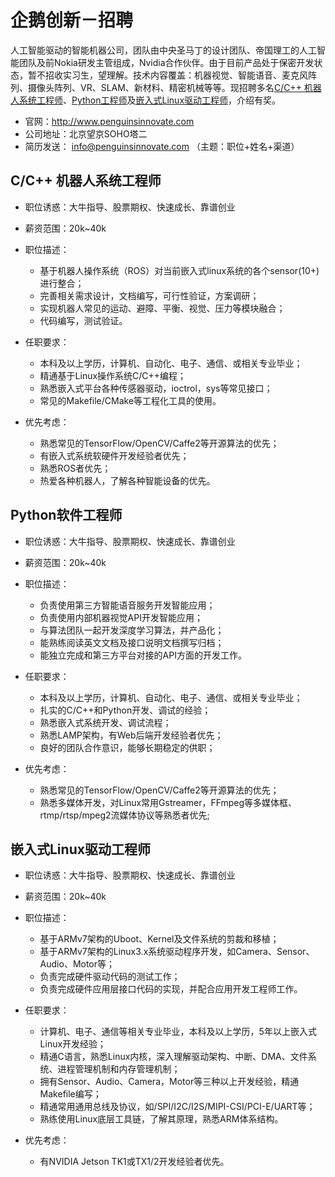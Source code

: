 # 企鹅创新－招聘
人工智能驱动的智能机器公司，团队由中央圣马丁的设计团队、帝国理工的人工智能团队及前Nokia研发主管组成，Nvidia合作伙伴。由于目前产品处于保密开发状态，暂不招收实习生，望理解。技术内容覆盖：机器视觉、智能语音、麦克风阵列、摄像头阵列、VR、SLAM、新材料、精密机械等等。现招聘多名[C/C++ 机器人系统工程师](https://github.com/penguinsinnovate/notes/blob/master/%E6%8B%9B%E8%81%98.md#cc-%E6%9C%BA%E5%99%A8%E4%BA%BA%E7%B3%BB%E7%BB%9F%E5%B7%A5%E7%A8%8B%E5%B8%88)、[Python工程师](https://github.com/penguinsinnovate/notes/blob/master/%E6%8B%9B%E8%81%98.md#python软件工程师)及[嵌入式Linux驱动工程师](https://github.com/penguinsinnovate/notes/blob/master/%E6%8B%9B%E8%81%98.md#嵌入式linux驱动工程师)，介绍有奖。

- 官网：http://www.penguinsinnovate.com
- 公司地址：北京望京SOHO塔二
- 简历发送： info@penguinsinnovate.com  （主题：职位+姓名+渠道）

## C/C++ 机器人系统工程师
- 职位诱惑：大牛指导、股票期权、快速成长、靠谱创业
- 薪资范围：20k~40k
- 职位描述：
  - 基于机器人操作系统（ROS）对当前嵌入式linux系统的各个sensor(10+)进行整合；
  - 完善相关需求设计，文档编写，可行性验证，方案调研；
  - 实现机器人常见的运动、避障、平衡、视觉、压力等模块融合；
  - 代码编写，测试验证。

- 任职要求：
  - 本科及以上学历，计算机、自动化、电子、通信、或相关专业毕业；
  - 精通基于Linux操作系统C/C++编程；
  - 熟悉嵌入式平台各种传感器驱动，ioctrol，sys等常见接口；
  - 常见的Makefile/CMake等工程化工具的使用。

- 优先考虑：
  - 熟悉常见的TensorFlow/OpenCV/Caffe2等开源算法的优先；
  - 有嵌入式系统软硬件开发经验者优先；
  - 熟悉ROS者优先；
  - 热爱各种机器人，了解各种智能设备的优先。

## Python软件工程师
- 职位诱惑：大牛指导、股票期权、快速成长、靠谱创业
- 薪资范围：20k~40k
- 职位描述：
  - 负责使用第三方智能语音服务开发智能应用；
  - 负责使用内部机器视觉API开发智能应用；
  - 与算法团队一起开发深度学习算法，并产品化；
  - 能熟练阅读英文文档及接口说明文档撰写归档；
  - 能独立完成和第三方平台对接的API方面的开发工作。

- 任职要求：
  - 本科及以上学历，计算机、自动化、电子、通信、或相关专业毕业；
  - 扎实的C/C++和Python开发、调试的经验；
  - 熟悉嵌入式系统开发、调试流程；
  - 熟悉LAMP架构，有Web后端开发经验者优先；
  - 良好的团队合作意识，能够长期稳定的供职；

- 优先考虑：
  - 熟悉常见的TensorFlow/OpenCV/Caffe2等开源算法的优先；
  - 熟悉多媒体开发，对Linux常用Gstreamer，FFmpeg等多媒体框、rtmp/rtsp/mpeg2流媒体协议等熟悉者优先;


## 嵌入式Linux驱动工程师
- 职位诱惑：大牛指导、股票期权、快速成长、靠谱创业
- 薪资范围：20k~40k
- 职位描述：
  - 基于ARMv7架构的Uboot、Kernel及文件系统的剪裁和移植；
  - 基于ARMv7架构的Linux3.x系统驱动程序开发，如Camera、Sensor、Audio、Motor等；
  - 负责完成硬件驱动代码的测试工作；
  - 负责完成硬件应用层接口代码的实现，并配合应用开发工程师工作。

- 任职要求： 
  - 计算机、电子、通信等相关专业毕业，本科及以上学历，5年以上嵌入式Linux开发经验；
  - 精通C语言，熟悉Linux内核，深入理解驱动架构、中断、DMA、文件系统、进程管理机制和内存管理机制；
  - 拥有Sensor、Audio、Camera，Motor等三种以上开发经验，精通Makefile编写；
  - 精通常用通用总线及协议，如/SPI/I2C/I2S/MIPI-CSI/PCI-E/UART等；
  - 熟练使用Linux底层工具链，了解其原理，熟悉ARM体系结构。

- 优先考虑：
  - 有NVIDIA Jetson TK1或TX1/2开发经验者优先。
